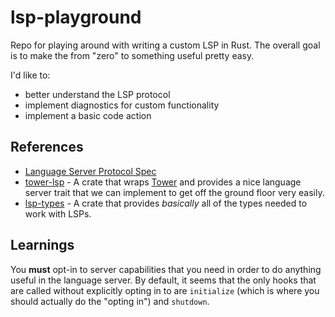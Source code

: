 # lsp-playground

Repo for playing around with writing a custom LSP in Rust. The overall goal is
to make the from "zero" to something useful pretty easy.

I'd like to:

- better understand the LSP protocol
- implement diagnostics for custom functionality
- implement a basic code action

## References

- [Language Server Protocol
  Spec](https://microsoft.github.io/language-server-protocol/specifications/specification-current)
- [tower-lsp](https://github.com/tower-lsp/tower-lsp) - A crate that wraps
  [Tower](https://github.com/tower-rs/tower) and provides a nice language server
  trait that we can implement to get off the ground floor very easily.
- [lsp-types](https://github.com/gluon-lang/lsp-types) - A crate that provides
  _basically_ all of the types needed to work with LSPs.

## Learnings

You **must** opt-in to server capabilities that you need in order to do
anything useful in the language server. By default, it seems that the only
hooks that are called without explicitly opting in to are `initialize` (which
is where you should actually do the "opting in") and `shutdown`.
